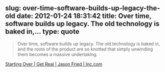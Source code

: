 slug: over-time-software-builds-up-legacy-the-old
date: 2012-01-24 18:31:42
title: Over time, software builds up legacy. The old technology is baked in,...
type: quote
---

> Over time, software builds up legacy. The old technology is baked in, and the roots of the product are so knotted that simply unwinding them becomes a massive undertaking.

[Starting Over | Get Real | Jason Fried | Inc.com](http://www.inc.com/magazine/201202/jason-fried/starting-over-get-real.html)
